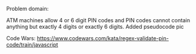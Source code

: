 Problem domain:

ATM machines allow 4 or 6 digit PIN codes and PIN codes cannot contain anything but exactly 4 digits or exactly 6 digits.
Added pseudocode pic

Code Wars:
https://www.codewars.com/kata/regex-validate-pin-code/train/javascript 